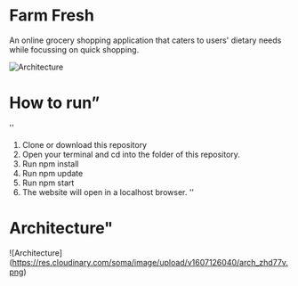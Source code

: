 # Farm Fresh
An online grocery shopping application that caters to users' dietary needs while focussing on quick shopping.

<img src="https://res.cloudinary.com/soma/image/upload/v1607126040/arch_zhd77v.png" alt = "Architecture">


# How to run”
''
1.  Clone or download this repository
2.  Open your terminal and cd into the folder of this repository.
3. Run npm install 
4. Run npm update
5. Run npm start
6. The website will open in a localhost browser.
''

# Architecture"

![Architecture] (https://res.cloudinary.com/soma/image/upload/v1607126040/arch_zhd77v.png)



